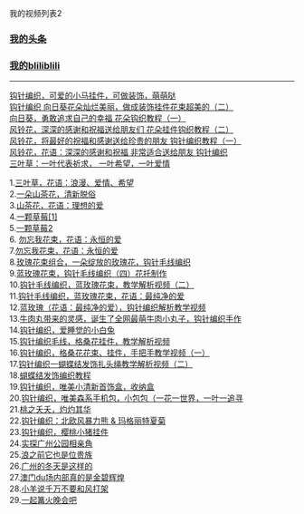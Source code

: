 我的视频列表2
### [我的头条](https://www.ixigua.com/home/2462542296257965)<br>
### [我的bliliblili](https://space.bilibili.com/1016135977)<br>
***

[钩针编织，可爱的小马挂件，可做装饰，萌萌哒](https://www.ixigua.com/6985124440027693600?logTag=fa99d496f85187ace22b)<br>
[钩针编织 向日葵花朵灿烂美丽，做成装饰挂件花束超美的（二）](https://www.ixigua.com/6984734888746287627?logTag=b9d17d8a2b21d2dbeebc)<br>
[向日葵，勇敢追求自己的幸福 花朵钩织教程（一）](https://www.ixigua.com/6984439481176687116?logTag=ee0f4d1d0b207f05a0a6)<br>
[风铃花，深深的感谢和祝福送给朋友们 花朵挂件钩织教程（二）](https://www.ixigua.com/6983930338074427907?logTag=c6600a34dc5812e47ac0)<br>
[风铃花，将最好的祝福和感谢送给珍贵的朋友 钩针编织教程（一）](https://www.ixigua.com/6983621888891159052?logTag=b07e8da36a1436a4d613)<br>
[风铃花，花语：深深的感谢和祝福 非常适合送给朋友 钩针编织](https://www.ixigua.com/6983263567009022476?logTag=53fafd365be0d5c2661e)<br>
[三叶草：一叶代表祈求， 一叶希望，一叶爱情](https://www.ixigua.com/6982433245883269636?logTag=d73e112fa38ffa01a5f3)<br>

1.[三叶草，花语：浪漫、爱情、希望](https://www.ixigua.com/6982143682254373387?logTag=49d7361d42bcf1fce9ca)<br>
2.[一朵山茶花，清新脱俗](https://www.ixigua.com/6981772753384768038?logTag=2d2d536d00e6949ab948)<br>
3.[山茶花，花语：理想的爱](https://www.ixigua.com/6981435503211971075?logTag=13e93f0b0755f999012d)<br>
4.[一颗草莓[1]](https://www.ixigua.com/6980737324745392673?logTag=3ec89d75fb29b9eaa28a)<br>
5.[一颗草莓2](https://www.ixigua.com/6981035587381756428?logTag=7d2a6a226e3d9f955718)<br>
6. [勿忘我花束，花语：永恒的爱](https://www.ixigua.com/6979986962367119875?logTag=42b8e8528af8471fbac0)<br>
7.[勿忘我花束，花语：永恒的爱](https://www.ixigua.com/6978774006350479904?logTag=47f7e9f072c466954bfc)<br>
8.[玫瑰花束组合，一朵绽放的玫瑰花，钩针毛线编织](https://www.ixigua.com/6978444617234514435?logTag=860d2436a5b9f58afd10)<br>
9.[蓝玫瑰花束，钩针毛线编织（四）花托制作](https://www.ixigua.com/6977311260861792779?logTag=836f6fdc80486b8f7f53)<br>
10.[钩针毛线编织，蓝玫瑰花束，教学解析视频（二）](https://www.ixigua.com/6976901379201696294?logTag=ebdf84de204952649a8a)<br>
11.[钩针毛线编织，蓝玫瑰花束，花语：最纯净的爱](https://www.ixigua.com/6976896859449065995?logTag=f8fd1d4f7a7244fc7f0f)<br>
12.[蓝玫瑰（花语：最纯净的爱），钩针编织解析教学视频](https://www.ixigua.com/6976885606617973259?logTag=d903c5374019000edb28)<br>
13.[牛肉丸带来的灵感，诞生了全网最萌牛肉小丸子，钩针编织手作](https://www.ixigua.com/6975848330282664459?logTag=c1799db8ff6c61bf1fb5)<br>
14.[钩针编织，爱睡觉的小白兔](https://www.ixigua.com/6974615772962226700?logTag=8dd590de112a53898d7f)<br>
15.[钩针编织毛线，格桑花挂件，教学解析视频](https://www.ixigua.com/6974332334724088332?logTag=d50758d94f716042637e)<br>
16.[钩针编织，格桑花花束、挂件，手把手教学视频（一）](https://www.ixigua.com/6974307034271482407?logTag=cba067912d06ec78238e)<br>
17.[钩针编织一蝴蝶结发饰扎头绳教学解析视频（二）](https://www.ixigua.com/6971988049429266956?logTag=a5ffb9414548cf4c1445)<br>
18.[蝴蝶结发饰编织教程](https://www.ixigua.com/6971979406352843302?logTag=825f0957f1030c168306)<br>
19.[钩针编织，唯美小清新首饰盒，收纳盒](https://www.ixigua.com/6968000797971841540?logTag=49b716807dabc2d63524)<br>
20.[钩针编织，唯美森系手机包，小包包（一花一世界，一叶一追寻](https://www.ixigua.com/6967250011016921604?logTag=e04312c69c8785fd5cb8)<br>
21.[桃之夭夭，灼灼其华](https://www.ixigua.com/6966503240410071591?logTag=4b350d3fa6715f8b24e7)<br>
22.[钩针编织：北欧风暴力熊 & 玛格丽特夏菊](https://www.ixigua.com/6966103031452533259?logTag=7c335fa026ea25ccf9b8)<br>
23.[钩针编织，樱桃小猪挂件](https://www.ixigua.com/6961985784467423776?logTag=ded5959e535905bfb049)<br>
24.[实探广州公园相亲角](https://www.ixigua.com/6905738971108606468?logTag=f24ced3a11c39363b5a3)<br>
25.[浪之前它也是位贵族](https://www.ixigua.com/6905341565326066187?logTag=686387ffabfc3de75d7b)<br>
26.[广州的冬天是这样的](https://www.ixigua.com/6904825097773646339?logTag=a2ddb9f82b28601c0c93)<br>
27.[澳门du场内部真的是金碧辉煌](https://www.ixigua.com/6903829703484768779?logTag=d3e1fe85e0911ecf4dff)<br>
28.[小羊说千万不要和风打架](https://www.ixigua.com/6903407348853932548?logTag=fb5b28c929800268bf25)<br>
29.[一起篝火晚会吧](https://www.ixigua.com/6903387147995185667?logTag=5a2aea96268e2fe59630)<br>





